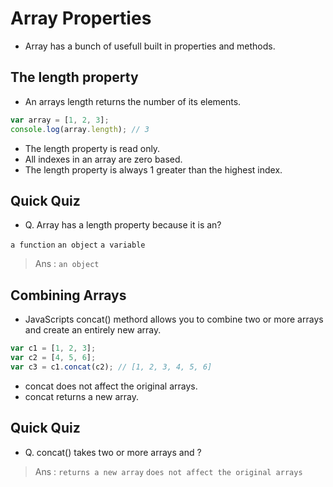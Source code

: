# Array Properties

- Array has a bunch of usefull built in properties and methods.

## The length property

- An arrays length returns the number of its elements.

```js
var array = [1, 2, 3];
console.log(array.length); // 3
```

- The length property is read only.
- All indexes in an array are zero based.
- The length property is always 1 greater than the highest index.

## Quick Quiz

- Q. Array has a length property because it is an?

`a function` `an object` `a variable`

> Ans : `an object`

## Combining Arrays

- JavaScripts concat() methord allows you to combine two or more arrays and create an entirely new array.

```js
var c1 = [1, 2, 3];
var c2 = [4, 5, 6];
var c3 = c1.concat(c2); // [1, 2, 3, 4, 5, 6]
```

- concat does not affect the original arrays.
- concat returns a new array.

## Quick Quiz

- Q. concat() takes two or more arrays and ?

> Ans : `returns a new array` `does not affect the original arrays`
